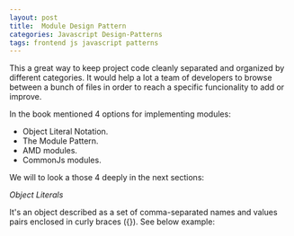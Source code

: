 ```yaml
---
layout: post
title:  Module Design Pattern
categories: Javascript Design-Patterns
tags: frontend js javascript patterns
---
```


This a great way to keep project code cleanly separated and organized by different categories. It would help a lot a team of developers to browse between a bunch of files in order to reach a specific funcionality to add or improve.

In the book mentioned 4 options for implementing modules:

- Object Literal Notation.
- The Module Pattern.
- AMD modules.
- CommonJs modules.

We will to look a those 4 deeply in the next sections:

*Object Literals*

It's an object described as a set of comma-separated names and values pairs enclosed in curly braces ({}). See below example:

